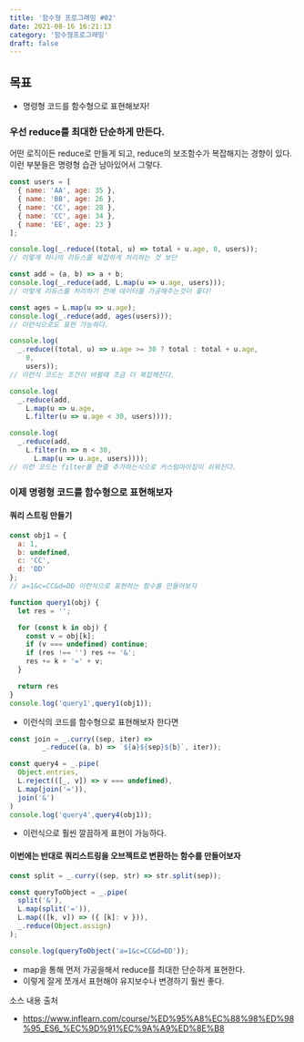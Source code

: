 ```yaml
---
title: '함수형 프로그래밍 #02'
date: 2021-08-16 16:21:13
category: '함수형프로그래밍'
draft: false
---
```


## 목표
- 명령형 코드를 함수형으로 표현해보자!

### 우선 reduce를 최대한 단순하게 만든다.
어떤 로직이든 reduce로 만들게 되고, reduce의 보조함수가 복잡해지는 경향이 있다.  
이런 부분들은 명령형 습관 남아있어서 그렇다.
```javascript
const users = [
  { name: 'AA', age: 35 },
  { name: 'BB', age: 26 },
  { name: 'CC', age: 28 },
  { name: 'CC', age: 34 },
  { name: 'EE', age: 23 }
];

console.log(_.reduce((total, u) => total + u.age, 0, users));
// 이렇게 하나의 리듀스를 복잡하게 처리하는 것 보단

const add = (a, b) => a + b;
console.log(_.reduce(add, L.map(u => u.age, users)));
// 이렇게 리듀스를 처리하기 전에 데이터를 가공해주는것이 좋다!

const ages = L.map(u => u.age);
console.log(_.reduce(add, ages(users)));
// 이런식으로도 표현 가능하다.
```

```javascript
console.log(
  _.reduce((total, u) => u.age >= 30 ? total : total + u.age,
    0,
    users));
// 이런식 코드는 조건이 바뀔때 조금 더 복잡해진다.

console.log(
  _.reduce(add,
    L.map(u => u.age,
    L.filter(u => u.age < 30, users))));

console.log(
  _.reduce(add,
    L.filter(n => n < 30,
      L.map(u => u.age, users))));
// 이런 코드는 filter를 한줄 추가하는식으로 커스텀마이징이 쉬워진다.
```

### 이제 명령형 코드를 함수형으로 표현해보자

#### 쿼리 스트링 만들기
```javascript
const obj1 = {
  a: 1,
  b: undefined,
  c: 'CC',
  d: 'DD'
};
// a=1&c=CC&d=DD 이런식으로 표현하는 함수를 만들어보자

function query1(obj) {
  let res = '';

  for (const k in obj) {
    const v = obj[k];
    if (v === undefined) continue;
    if (res !== '') res += '&';
    res += k + '=' + v;
  }

  return res
}
console.log('query1',query1(obj1));
```
- 이런식의 코드를 함수형으로 표현해보자 한다면

```javascript
const join = _.curry((sep, iter) =>
        _.reduce((a, b) => `${a}${sep}${b}`, iter));

const query4 = _.pipe(
  Object.entries,
  L.reject(([_, v]) => v === undefined),
  L.map(join('=')),
  join('&')
)
console.log('query4',query4(obj1));
```
- 이런식으로 훨씬 깔끔하게 표현이 가능하다.

#### 이번에는 반대로 쿼리스트링을 오브젝트로 변환하는 함수를 만들어보자
```javascript
const split = _.curry((sep, str) => str.split(sep));

const queryToObject = _.pipe(
  split('&'),
  L.map(split('=')),
  L.map(([k, v]) => ({ [k]: v })),
  _.reduce(Object.assign)
);

console.log(queryToObject('a=1&c=CC&d=DD'));
```
- map을 통해 먼저 가공을해서 reduce를 최대한 단순하게 표현한다.
- 이렇게 잘게 쪼개서 표현해야 유지보수나 변경하기 훨씬 좋다.

소스 내용 출처
- https://www.inflearn.com/course/%ED%95%A8%EC%88%98%ED%98%95_ES6_%EC%9D%91%EC%9A%A9%ED%8E%B8
